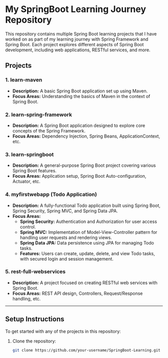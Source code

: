 # My SpringBoot Learning Journey Repository

This repository contains multiple Spring Boot learning projects that I have worked on as part of my learning journey with Spring Framework and Spring Boot. Each project explores different aspects of Spring Boot development, including web applications, RESTful services, and more.

## Projects

### 1. **learn-maven**
   - **Description:** A basic Spring Boot application set up using Maven.
   - **Focus Areas:** Understanding the basics of Maven in the context of Spring Boot.

### 2. **learn-spring-framework**
   - **Description:** A Spring Boot application designed to explore core concepts of the Spring Framework.
   - **Focus Areas:** Dependency Injection, Spring Beans, ApplicationContext, etc.

### 3. **learn-springboot**
   - **Description:** A general-purpose Spring Boot project covering various Spring Boot features.
   - **Focus Areas:** Application setup, Spring Boot Auto-configuration, Actuator, etc.

### 4. **myfirstwebapp (Todo Application)**
   - **Description:** A fully-functional Todo application built using Spring Boot, Spring Security, Spring MVC, and Spring Data JPA.
   - **Focus Areas:**
     - **Spring Security:** Authentication and Authorization for user access control.
     - **Spring MVC:** Implementation of Model-View-Controller pattern for handling user requests and rendering views.
     - **Spring Data JPA:** Data persistence using JPA for managing Todo tasks.
     - **Features:** Users can create, update, delete, and view Todo tasks, with secured login and session management.

### 5. **rest-full-webservices**
   - **Description:** A project focused on creating RESTful web services with Spring Boot.
   - **Focus Areas:** REST API design, Controllers, Request/Response handling, etc.

---

## Setup Instructions

To get started with any of the projects in this repository:

1. Clone the repository:
   ```bash
   git clone https://github.com/your-username/SpringBoot-Learning.git
